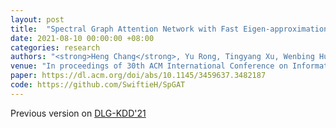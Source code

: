 ```yaml
---
layout: post
title:  "Spectral Graph Attention Network with Fast Eigen-approximation"
date: 2021-08-10 00:00:00 +08:00
categories: research
authors: "<strong>Heng Chang</strong>, Yu Rong, Tingyang Xu, Wenbing Huang, Somayeh Sojoudi, Junzhou Huang, Wenwu Zhu"
venue: "In proceedings of 30th ACM International Conference on Information and Knowledge Management (<strong>CIKM</strong>)"
paper: https://dl.acm.org/doi/abs/10.1145/3459637.3482187
code: https://github.com/SwiftieH/SpGAT
---
```

Previous version on <a href="https://deep-learning-graphs.bitbucket.io/dlg-kdd21/publications.html">DLG-KDD'21</a>


